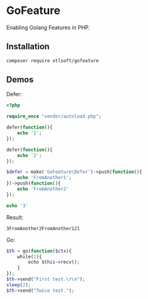 # GoFeature
Enabling Golang Features in PHP.

## Installation
```bash
composer require xtlsoft/gofeature
```

## Demos
Defer:
```php
<?php

require_once "vendor/autoload.php";

defer(function(){
    echo '1';
});

defer(function(){
    echo '2';
});

$defer = make('GoFeature\Defer')->push(function(){
    echo 'FromAnother1';
})->push(function(){
    echo 'FromAnother2'
});

echo '3'

```
Result:
```text
3FromAnother2FromAnother121
```

Go:
```php
$th = go(function($ctx){
    while(1){
        echo $this->recv();
    }
});
$th->send("First test.\r\n");
sleep(2);
$th->send("Twice test.");
